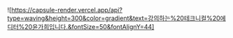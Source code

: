 ![https://capsule-render.vercel.app/api?type=waving&height=300&color=gradient&text=강의하는%20테크니컬%20에디터%20윤가희입니다.&fontSize=50&fontAlignY=44]
